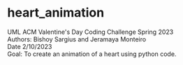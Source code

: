 # heart_animation
UML ACM Valentine's Day Coding Challenge Spring 2023 <br>
Authors: Bishoy Sargius and Jeramaya Monteiro <br>
Date 2/10/2023 <br>
Goal: To create an animation of a heart using python code.
